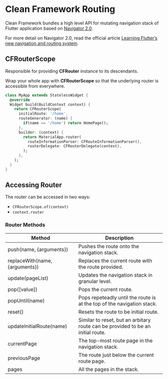 # Clean Framework Routing
Clean Framework bundles a high level API for mutating navigation stack of Flutter application based on [Navigator 2.0](https://flutter.dev/go/navigator-with-router).

For more detail on Navigator 2.0, read the official article [Learning Flutter’s new navigation and routing system](https://medium.com/flutter/learning-flutters-new-navigation-and-routing-system-7c9068155ade).


## CFRouterScope
Responsible for providing **CFRouter** instance to its descendants.

Wrap your whole app with **CFRouterScope** so that the underlying router is accessible from everywhere.

```dart
class MyApp extends StatelessWidget {
  @override
  Widget build(BuildContext context) {
    return CFRouterScope(
      initialRoute: '/home',
      routeGenerator: (name) {
        if(name == '/home') return HomePage();
      },
      builder: (context) {
        return MaterialApp.router(
          routeInformationParser: CFRouteInformationParser(),
          routerDelegate: CFRouterDelegate(context),
        );
      },
    );
  }
}
```

## Accessing Router
The router can be accessed in two ways:
- `CFRouterScope.of(context)`
- `context.router`

### Router Methods
Method | Description
--- | ---
push(name, {arguments}) | Pushes the route onto the navigation stack.
replaceWith(name, {arguments}) | Replaces the current route with the route provided.
update(pageList) | Updates the navigation stack in granular level.
pop([value]) | Pops the current route.
popUntil(name) | Pops repeteadly until the route is at the top of the navigation stack.
reset() | Resets the route to be initial route.
updateInitialRoute(name) | Similar to reset, but an arbitary route can be provided to be an initial route.
currentPage | The top-most route page in the navigation stack.
previousPage | The route just below the current route page.
pages | All the pages in the stack.